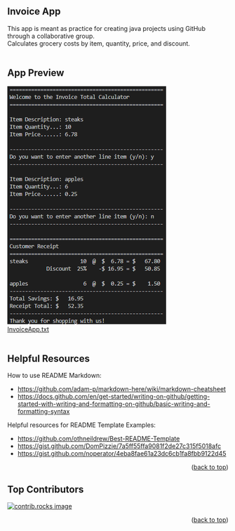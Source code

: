 ## Invoice App

This app is meant as practice for creating java projects using GitHub through a collaborative group.<br>
Calculates grocery costs by item, quantity, price, and discount.<br>
<br>

## App Preview

![Screenshot of the application's output](Other/Preview.png)<br>
[InvoiceApp.txt](Other/InvoiceApp.txt)<br>
<br>

## Helpful Resources

How to use README Markdown:<br>
- https://github.com/adam-p/markdown-here/wiki/markdown-cheatsheet<br>
- https://docs.github.com/en/get-started/writing-on-github/getting-started-with-writing-and-formatting-on-github/basic-writing-and-formatting-syntax<br>

Helpful resources for README Template Examples:
- https://github.com/othneildrew/Best-README-Template<br>
- https://gist.github.com/DomPizzie/7a5ff55ffa9081f2de27c315f5018afc<br>
- https://gist.github.com/noperator/4eba8fae61a23dc6cb1fa8fbb9122d45<br>

<p align="right">(<a href="#readme-top">back to top</a>)</p>

## Top Contributors

<a href="https://github.com/JRBerger123/Invoice-App/graphs/contributors">
  <img src="https://contrib.rocks/image?repo=JRBerger123/Invoice-App" alt="contrib.rocks image" />
</a>

<p align="right">(<a href="#readme-top">back to top</a>)</p>